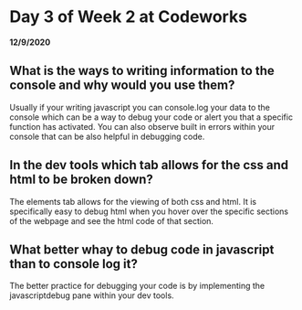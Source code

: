 # Day 3 of Week 2 at Codeworks
__12/9/2020__

## What is the ways to writing information to the console and why would you use them?

Usually if your writing javascript you can console.log your data to the console which can be a way to debug your code or alert you that a specific function has activated. You can also observe built in errors within your console that can be also helpful in debugging code.

## In the dev tools which tab allows for the css and html to be broken down?

The elements tab allows for the viewing of both css and html. It is specifically easy to debug html when you hover over the specific sections of the webpage and see the html code of that section.

## What better whay to debug code in javascript than to console log it?

The better practice for debugging your code is by implementing the javascriptdebug pane within your dev tools.